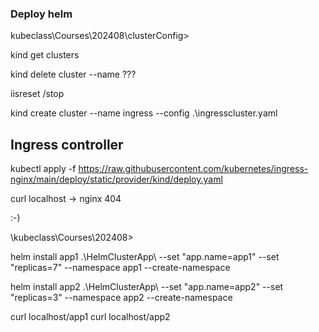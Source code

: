 ### Deploy helm

kubeclass\Courses\202408\clusterConfig>


kind get clusters

kind delete cluster --name ???

iisreset /stop


kind create cluster --name ingress --config .\ingresscluster.yaml


## Ingress controller

kubectl apply -f https://raw.githubusercontent.com/kubernetes/ingress-nginx/main/deploy/static/provider/kind/deploy.yaml

curl localhost     -> nginx 404

:-)

\kubeclass\Courses\202408>


helm install app1 .\HelmClusterApp\ --set "app.name=app1" --set "replicas=7" --namespace app1 --create-namespace

helm install app2 .\HelmClusterApp\ --set "app.name=app2" --set "replicas=3" --namespace app2 --create-namespace


curl localhost/app1
curl localhost/app2
